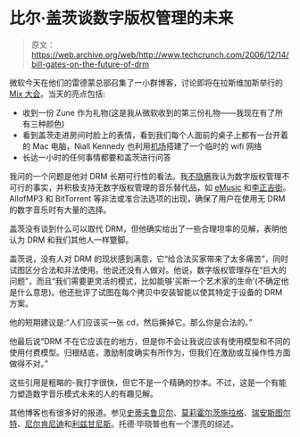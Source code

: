 # 比尔·盖茨谈数字版权管理的未来

> 原文：<https://web.archive.org/web/http://www.techcrunch.com/2006/12/14/bill-gates-on-the-future-of-drm>

微软今天在他们的雷德蒙总部召集了一小群博客，讨论即将在拉斯维加斯举行的 [Mix 大会](https://web.archive.org/web/20230312010706/http://visitmix.com/)。当天的亮点包括:

*   收到一份 Zune 作为礼物(这是我从微软收到的第三份礼物——我现在有了所有三种颜色)
*   看到盖茨走进房间时脸上的表情，看到我们每个人面前的桌子上都有一台开着的 Mac 电脑，Niall Kennedy 也利用[机场](https://web.archive.org/web/20230312010706/http://www.apple.com/airportexpress/)搭建了一个临时的 wifi 网络
*   长达一小时的任何事情都要和盖茨进行问答

我问的一个问题是他对 DRM 长期可行性的看法。我[不隐瞒](https://web.archive.org/web/20230312010706/https://techcrunch.com/2006/11/19/replacing-drm-with-a-music-tax-is-incredibly-stupid/)我认为数字版权管理不可行的事实，并积极支持无数字版权管理的音乐替代品，如 [eMusic](https://web.archive.org/web/20230312010706/http://www.emusic.com/) 和[李正吉街](https://web.archive.org/web/20230312010706/http://amiestreet.com/welcome)。AllofMP3 和 BitTorrent 等非法或准合法选项的出现，确保了用户在使用无 DRM 的数字音乐时有大量的选择。

盖茨没有谈到什么可以取代 DRM，但他确实给出了一些合理坦率的见解，表明他认为 DRM 和我们其他人一样蹩脚。

盖茨说，没有人对 DRM 的现状感到满意，它“给合法买家带来了太多痛苦”，同时试图区分合法和非法使用。他说还没有人做对。他说，数字版权管理存在“巨大的问题”，而且“我们需要更灵活的模式，比如能够‘买断一个艺术家的生命’(不确定他是什么意思)。他还批评了试图在每个拷贝中安装智能以使其特定于设备的 DRM 方案。

他的短期建议是:“人们应该买一张 cd，然后撕掉它。那么你是合法的。”

他最后说“DRM 不在它应该在的地方，但是你不会让我说应该有使用模型和不同的使用付费模型。归根结底，激励制度确实有所作为，但我们在激励或互操作性方面做得不对。”

这些引用是粗略的-我打字很快，但它不是一个精确的抄本。不过，这是一个有能力塑造数字音乐模式未来的人的有趣见解。

其他博客也有很多好的报道。参见[史蒂夫鲁贝尔](https://web.archive.org/web/20230312010706/http://www.micropersuasion.com/2006/12/our_sixty_minut.html)、[莫莉霍尔茨施拉格](https://web.archive.org/web/20230312010706/http://www.molly.com/2006/12/14/who-questions-bill-gates-commitment-to-web-standards/)、[瑞安斯图尔特](https://web.archive.org/web/20230312010706/http://blog.digitalbackcountry.com/?p=583)、[尼尔肯尼迪](https://web.archive.org/web/20230312010706/http://www.niallkennedy.com/blog/archives/2006/12/microsoft-linux-patents.html)和[利兹甘尼斯](https://web.archive.org/web/20230312010706/http://gigaom.com/2006/12/13/bill-gates-on-the-future-of-web-apps/)。托德·毕晓普也有一个漂亮的综述。